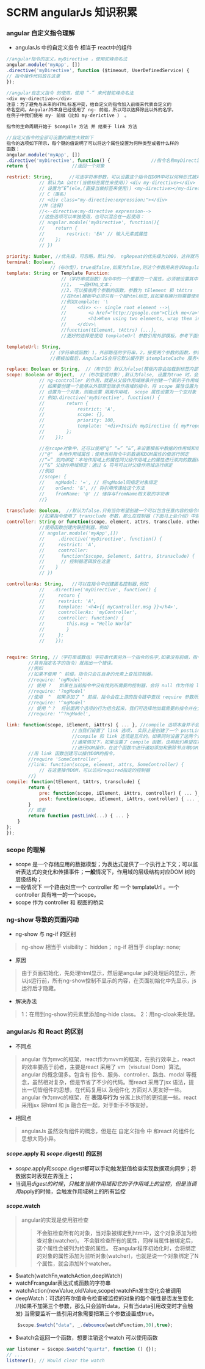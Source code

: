 # SCRM angularJs 知识积累

### angular 自定义指令理解
* angularJs 中的自定义指令 相当于 react中的组件
```js
//angular指令的定义，myDirective ，使用驼峰命名法
angular.module('myApp', [])
.directive('myDirective', function ($timeout, UserDefinedService) {
// 指令操作代码放在这里
});

//angular自定义指令 的使用，使用 “-” 来代替驼峰命名法
<div my-directive></div>
注意：为了避免与未来的HTML标准冲突，给自定义的指令加入前缀来代表自定义的
命名空间。AngularJS本身已经使用了 ng- 前缀，所以可以选择除此以外的名字。
在例子中我们使用 my- 前缀（比如 my-derictive ） 。

指令的生命周期开始于 $compile 方法 并 结束于 link 方法 

//自定义指令的全部可设置的属性大致如下
指令的选项如下所示，每个键的值说明了可以将这个属性设置为何种类型或者什么样的
函数：
angular.module('myApp', [])
.directive('myDirective', function() {               //指令名称myDirective
return {                //返回一个对象

restrict: String,      //可选字符串参数，可以设置这个指令在DOM中可以何种形式被声明，
            // 默认为A（attr(当做标签属性来使用)）<div my-directive></div> 
            // 设置为“E”(ele,(直接当做标签来使用)) <my-directive></my-directive>
            // C（类名）
            // <div class="my-directive:expression;"></div>
            //M（注释）
            //<--directive:my-directive expression-->
            //这些选项可以单独使用，也可以混合在一起使用：
            // angular.module('myDirective', function(){
            //    return {
            //        restrict: 'EA' // 输入元素或属性
            //    };
            // })

priority: Number, //优先级，可忽略，默认为0， ngRepeat的优先级为1000，这样就可以保证在同一元素上，它总是在其他指令之前被调用。
terminal: Boolean,
                //（布尔型），true或false,如果为false,则这个参数用来告诉AngularJS停止运行当前元素上比本指令优先级低的指令。优先级相同的指令还是会被执行。 ngIf 的优先级略高于 ngView ，
template: String or Template Function: 
                    //（字符串或函数）指令中的一个重要的一个属性，必须被设置其中一种
                    //1，  一段HTML文本；
                    //2，可以接收两个参数的函数，参数为 tElement 和 tAttrs 
                    //在html模板中必须只有一个根html标签,且如果有换行则需要使用“\”
                    //例如template: '\
                    //    <div> <-- single root element -->\
                    //        <a href="http://google.com">Click me</a>\
                    //        <h1>When using two elements, wrap them in a parent element</h1>\
                    //    </div>\
                    //function(tElement, tAttrs) (...},
                    //更好的选择是使用 templateUrl 参数引用外部模板，参考下面的参数

templateUrl: String,   
                //（字符串或函数）1，外部路径的字符串，2，接受两个参数的函数，参数为 tElement 和 tAttrs ，并返回一个外部HTML文件路径的字符串
                //模板加载后，AngularJS会将它默认缓存到 $templateCache 服务中。（可以提前加载模块到缓存中，提高加载速度）

replace: Boolean or String,  //（布尔型）默认为false(模板内容会加载到标签内部)，true(模板内容会替换当前标签)
scope: Boolean or Object,  //（布尔型或对象）,默认为false, 设置为true 时，会从父作用域继承并创建一个新的作用域对象。
            // ng-controller 的作用，就是从父级作用域继承并创建一个新的子作用域。
            // 如果要创建一个能够从外部原型继承作用域的指令，将 scope 属性设置为 true 
            // 设置为一个对象，则能设置 隔离作用域， scope 属性设置为一个空对象 {} 。如果这样做了，指令的模板就无法访问外部作用域了：
            // 例如.directive('myDirective', function() {
            //        return {
            //            restrict: 'A',
            //            scope: {},
            //            priority: 100,
            //            template: '<div>Inside myDirective {{ myProperty }}</div>'
            //        };
            //    });

            //在scope对象中，还可以使用“@” “=” “&”,来设置模板中数据的作用域和绑定规则
            //"@"  本地作用域属性：使用当前指令中的数据和DOM属性的值进行绑定
            //“=” 双向绑定：本地作用域上的属性同父级作用域上的属性进行双向的数据绑定。
            //“&” 父级作用域绑定：通过 & 符号可以对父级作用域进行绑定
            //例如
            //scope: {
            //    ngModel: '=', // 将ngModel同指定对象绑定
            //    onSend: '&', // 将引用传递给这个方法
            //    fromName: '@' // 储存与fromName相关联的字符串
            //}

transclude: Boolean,  //默认为false.只有当你希望创建一个可以包含任意内容的指令时， 才使用 transclude: true 。
            //如果指令使用了 transclude 参数，那么在控制器（下面马上会介绍）中就无法正常监听数据模型的变化了。
controller: String or function(scope, element, attrs, transclude, otherInjectables) { ... }, //（字符串或函数)注册在应用中的控制器的构造函数
            //使用函数创建内联控制器，例如
            // angular.module('myApp',[])
            //     .directive('myDirective', function() {
            //     restrict: 'A',
            //     controller:
            //      function($scope, $element, $attrs, $transclude) {
            //      // 控制器逻辑放在这里
            //    }
            // })

controllerAs: String,   //可以在指令中创建匿名控制器,例如
            //   .directive('myDirective', function() {
            //     return {
            //     restrict: 'A',
            //     template: '<h4>{{ myController.msg }}</h4>',
            //     controllerAs: 'myController',
            //     controller: function() {
            //        this.msg = "Hello World"
            //        }
            //     };
            //    });    


require: String, //（字符串或数组）字符串代表另外一个指令的名字,如果没有前缀，指令将会在自身所提供的控制器中进行查找，如果没有找到任何控制器（或
        //具有指定名字的指令）就抛出一个错误。
        //例如
        //如果不使用 ^ 前缀，指令只会在自身的元素上查找控制器。
        //require: 'ngModel'
        // 使用 ?   如果在当前指令中没有找到所需要的控制器，会将 null 作为传给 link 函数的第四个参数
        //require: '?ngModel'
        //使用  ^  如果添加了 ^ 前缀，指令会在上游的指令链中查找 require 参数所指定的控制器。
        //require: '^ngModel'
        // 使用 ^？  将前面两个选项的行为组合起来，我们可选择地加载需要的指令并在父指令链中进行查找。
        //require: '^?ngModel',

link: function(scope, iElement, iAttrs) { ... }, //compile 选项本身并不会被频繁使用，但是 link 函数则会被经常使用。
                        //当我们设置了 link 选项， 实际上是创建了一个 postLink() 链接函数， 以便 compile() 函数可以定义链接函数。
                        //compile 和 link 选项是互斥的。如果同时设置了这两个选项，那么会把 compile 所返回的函数当作链接函数，而 link 选项本身则会被忽略。
                        //通常情况下，如果设置了 compile 函数，说明我们希望在指令和实时数据被放到DOM中之前
                        //进行DOM操作，在这个函数中进行诸如添加和删除节点等DOM操作是安全的。
        //用 link 函数创建可以操作DOM的指令。
        //require 'SomeController',
        //link: function(scope, element, attrs, SomeController) {
            // 在这里操作DOM，可以访问required指定的控制器
        //}
compile: function(tElement, tAttrs, transclude) {  
        return {
            pre: function(scope, iElement, iAttrs, controller) { ... },
            post: function(scope, iElement, iAttrs, controller) { ... }
        }
        // 或者
        return function postLink(...) { ... }
    }
};
});


```

### scope 的理解
* scope 是一个存储应用的数据模型；为表达式提供了一个执行上下文；可以监听表达式的变化和传播事件；**一般**情况下，作用域的层级结构对应DOM 树的层级结构；
* 一般情况下 一个路由对应一个 controller 和 一个 templateUrl 。一个controller 具有唯一的一个scope。
* scope 作为 controller 和 视图的桥梁
### ng-show 导致的页面闪动
* ng-show 与 ng-if 的区别
> ng-show 相当于 visibility： hidden； ng-if 相当于 display: none;
* 原因
> 由于页面初始化，先处理html显示，然后是angular js的处理后的显示，所以js运行前，所有ng-show控制不显示的内容，在页面初始化中先显示，js运行后才隐藏。
* 解决办法
> 1：在用到ng-show的元素里添加ng-hide class。
> 2：用ng-cloak来处理。

### angularJs 和 React 的区别
* 不同点
> angular 作为mvc的框架，react作为mvvm的框架，在执行效率上，react的效率要高于前者，主要是react 采用了 vm（visutual Dom）算法。
> angular 的概念偏多。包含有 指令、服务、controller、路由、modal 等概念，虽然相对复杂，但是节省了不少的代码。而react 采用了jsx 语法，提出一切皆组件的思想，在代码复用以 及组件化 方面对人更友好一些。
> angular 作为mvc的框架，在 **表现与行为** 分离上执行的更彻底一些。react 采用jsx 将html 和 js 融合在一起，对于新手不够友好。
* 相同点
> angularJs 虽然没有组件的概念，但是在 自定义指令 中 和react 的组件化 思想大同小异。

#### $scope.$apply 和 $scope.$digest()  的区别
* $scope.$apply和$scope.$digest都可以手动触发脏值检查实现数据双向同步；将数据实时表现在界面上；
* 当调用$digest的时候，只触发当前作用域和它的子作用域上的监控，但是当调用$apply的时候，会触发作用域树上的所有监控

#### $scope.$watch 

> angular的实现是使用脏检查
 >>不会脏检查所有的对象，当对象被绑定到html中，这个对象添加为检查对象(watcher)。
 >>不会脏检查所有的属性，同样当属性被绑定后，这个属性会被列为检查的属性。
 >>在angular程序初始化时，会将绑定的对象的属性添加为监听对象(watcher)，也就是说一个对象绑定了N个属性，就会添加N个watcher。


* $watch(watchFn,watchAction,deepWatch)
* watchFn:angular表达式或函数的字符串
* watchAction(newValue,oldValue,scope):watchFn发生变化会被调用
* deepWatch：可选的布尔值命令检查被监控的对象的每个属性是否发生变化 //(如果不加第三个参数，那么只会监听data，只有当data引用改变时才会触发) 当需要监听一些引用对象需要把第三个参数设置成true。
```js
    $scope.$watch("data", _.debounce(watchFunction,30),true);
```
* $watch会返回一个函数，想要注销这个watch 可以使用函数

```js
var listener = $scope.$watch("quartz", function () {});
// ...
listener(); // Would clear the watch
```
  

